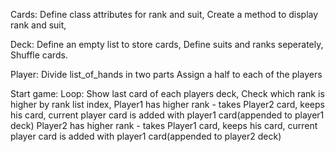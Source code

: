 Cards:
    Define class attributes for rank and suit,
    Create a method to display rank and suit,

Deck:
    Define an empty list to store cards,
    Define suits and ranks seperately,
    Shuffle cards.

Player:
    Divide list_of_hands in two parts
    Assign a half to each of the players


Start game:
    Loop:
      Show last card of each players deck,
      Check which rank is higher by rank list index,
      Player1 has higher rank - takes Player2 card, keeps his card, current player card is added with player1 card(appended to player1 deck)
      Player2 has higher rank - takes Player1 card, keeps his card, current player card is added with player1 card(appended to player2 deck)
      